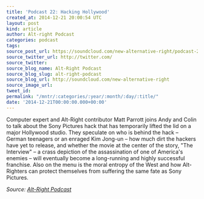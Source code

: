 ```yaml
---
title: 'Podcast 22: Hacking Hollywood'
created_at: 2014-12-21 20:00:54 UTC
layout: post
kind: article
author: Alt-right Podcast
categories: podcast
tags: 
source_post_url: https://soundcloud.com/new-alternative-right/podcast-22-hacking-hollywood
source_twitter_url: http://twitter.com/
source_twitter: 
source_blog_name: Alt-Right Podcast
source_blog_slug: alt-right-podcast
source_blog_url: http://soundcloud.com/new-alternative-right
source_image_url: 
tweet_id: 
permalink: "/mntr/:categories/:year/:month/:day/:title/"
date: '2014-12-21T00:00:00.000+00:00'
---
```

Computer expert and Alt-Right contributor Matt Parrott joins Andy and Colin to talk about the Sony Pictures hack that has temporarily lifted the lid on a major Hollywood studio. They speculate on who is behind the hack – German teenagers or an enraged Kim Jong-un – how much dirt the hackers have yet to release, and whether the movie at the center of the story, "The Interview" – a crass depiction of the assassination of one of America's enemies – will eventually become a long-running and highly successful franchise. Also on the menu is the moral entropy of the West and how Alt-Righters can protect themselves from suffering the same fate as Sony Pictures.<div class="">
    <i>Source: <a href="http://soundcloud.com/new-alternative-right">Alt-Right Podcast</a></i>
</div>
